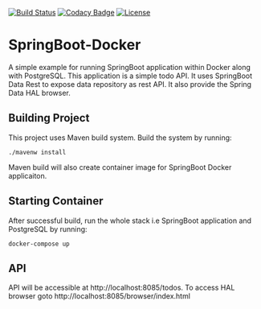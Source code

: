 [![Build Status](https://travis-ci.com/smmansoor/SpringBoot-Docker.svg?branch=master)](https://travis-ci.com/smmansoor/SpringBoot-Docker)
[![Codacy Badge](https://api.codacy.com/project/badge/Grade/1e1443531f8a4bf2b2a2d3c7cfbb48e8)](https://www.codacy.com/app/smmansoor/SpringBoot-Docker?utm_source=github.com&amp;utm_medium=referral&amp;utm_content=smmansoor/SpringBoot-Docker&amp;utm_campaign=Badge_Grade)
[![License](https://img.shields.io/badge/License-Apache%202.0-blue.svg)](https://opensource.org/licenses/Apache-2.0)

# SpringBoot-Docker

A simple example for running SpringBoot application within Docker along with PostgreSQL.
This application is a simple todo API. It uses SpringBoot Data Rest to expose data repository as rest API.
It also provide the Spring Data HAL browser.
## Building Project
This project uses Maven build system. Build the system by running:

    ./mavenw install

Maven build will also create container image for SpringBoot Docker applicaiton.
## Starting Container
After successful build, run the whole stack i.e SpringBoot application and PostgreSQL by running:

    docker-compose up
## API
API will be accessible at http://localhost:8085/todos. To access HAL browser goto http://localhost:8085/browser/index.html
        
